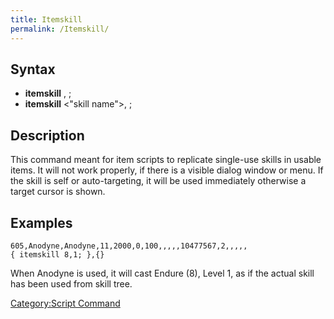 ```yaml
---
title: Itemskill
permalink: /Itemskill/
---
```


Syntax
------

-   **itemskill** <skill id>, <skill level>;
-   **itemskill** &lt;"skill name"&gt;, <skill level>;

Description
-----------

This command meant for item scripts to replicate single-use skills in usable items. It will not work properly, if there is a visible dialog window or menu. If the skill is self or auto-targeting, it will be used immediately otherwise a target cursor is shown.

Examples
--------

`605,Anodyne,Anodyne,11,2000,0,100,,,,,10477567,2,,,,,{ itemskill 8,1; },{}`

When Anodyne is used, it will cast Endure (8), Level 1, as if the actual skill has been used from skill tree.

[Category:Script Command](/Category:Script_Command "wikilink")